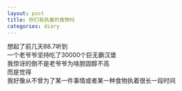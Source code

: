 ```yaml
---
layout: post
title: 你们有执着的食物吗
categories: diary
---
```


想起了前几天88.7听到  
一个老爷爷坚持吃了30000个巨无霸汉堡  
我惊讶的倒不是老爷爷为啥胆固醇不高  
而是觉得  
我好像从不曾为了某一件事情或者某一种食物执着很长一段时间